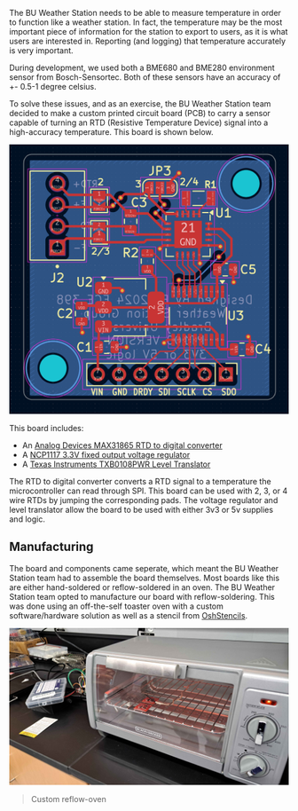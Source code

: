 The BU Weather Station needs to be able to measure temperature in order to function like a weather station. In fact, the temperature may be the most important piece of information for the station to export to users, as it is what users are interested in. Reporting (and logging) that temperature accurately is very important. 

During development, we used both a BME680 and BME280 environment sensor from Bosch-Sensortec. Both of these sensors have an accuracy of +- 0.5-1 degree celsius. 

To solve these issues, and as an exercise, the BU Weather Station team decided to make a custom printed circuit board (PCB) to carry a sensor capable of turning an RTD (Resistive Temperature Device) signal into a high-accuracy temperature. This board is shown below.

![](./images/rtd-board.png)

This board includes:

* An [Analog Devices MAX31865 RTD to digital converter](https://www.digikey.com/en/products/detail/analog-devices-inc-maxim-integrated/MAX31865ATP-T/3758925)
* A [NCP1117 3.3V fixed output voltage regulator](https://www.digikey.com/en/products/detail/onsemi/NCP1117ST33T3G/1749063)
* A [Texas Instruments TXB0108PWR Level Translator](https://www.digikey.com/en/products/detail/texas-instruments/TXB0108PWR/1305699)


The RTD to digital converter converts a RTD signal to a temperature the microcontroller can read through SPI. This board can be used with 2, 3, or 4 wire RTDs by jumping the corresponding pads. The voltage regulator and level translator allow the board to be used with either 3v3 or 5v supplies and logic. 

## Manufacturing

The board and components came seperate, which meant the BU Weather Station team had to assemble the board themselves. Most boards like this are either hand-soldered or reflow-soldered in an oven. The BU Weather Station team opted to manufacture our board with reflow-soldering. This was done using an off-the-self toaster oven with a custom software/hardware solution as well as a stencil from [OshStencils](www.oshstencils.com).

![](./images/reflow-oven.jpg)
> Custom reflow-oven